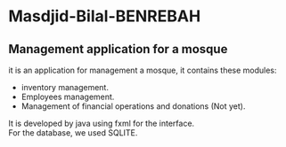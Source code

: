 # Masdjid-Bilal-BENREBAH
<h2>Management application for a mosque</h2>

it is an application for management a mosque, it contains these modules:
<ul>
<li>inventory management.</li>
<li>Employees management.</li>
<li>Management of financial operations and donations (Not yet).</li>
</ul>

It is developed by java using fxml for the interface.<br>
For the database, we used SQLITE.

